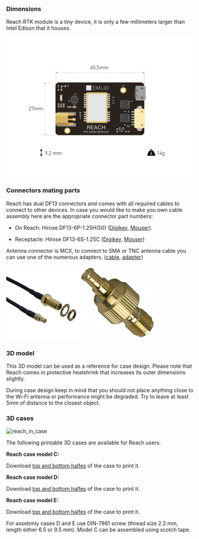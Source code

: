 ### Dimensions

Reach RTK module is a tiny device, it is only a few millimeters larger than Intel Edison that it houses.

![reach-dimensions](img/mechanical-specs/reach-dimensions.png)

### Connectors mating parts

Reach has dual DF13 connectors and comes with all required cables to connect to other devices. In case you would like to make you own cable assembly here are the appropriate connector part numbers:

* On Reach: Hirose DF13-6P-1.25H(50) ([Digikey](http://www.digikey.com/product-detail/en/DF13-6P-1.25H%2850%29/H3354-ND/530653), [Mouser](http://eu.mouser.com/ProductDetail/Hirose-Electric/DF13-6P-125H50/?qs=%2fha2pyFaduilOJdMONLaLBwaFNH0V7VnzXasUV9hMRidfNFMCnSnIA%3d%3d)).

* Receptacle: Hirose DF13-6S-1.25C ([Digikey](http://www.digikey.com/product-search/en?keywords=DF13-6S-1.25C), [Mouser](http://eu.mouser.com/ProductDetail/Hirose-Electric/DF13-6S-125C/?qs=%2fha2pyFaduhJ5h7X7LLPzEL0u%2f%252b1ZTztM8mMa9tEuYmcKFXQSgLZyQ%3d%3d))

Antenna connector is MCX, to connect to SMA or TNC antenna cable you can use one of the numerous adapters. ([cable](http://www.digikey.com/product-detail/en/CAB.0130/931-1102-ND/2332729), [adapter](http://www.digikey.com/product-detail/en/242127/ACX1348-ND/1012025))

![image](img/mechanical-specs/sma-mcx-cable.jpg)![image](img/mechanical-specs/sma-mcx-adapter.jpg)

### 3D model

This 3D model can be used as a reference for case design. Please note that Reach comes in protective heatshrink that increases its outer dimensions slightly.

<script src="https://embed.github.com/view/3d/emlid/hardware/master/Reach.STL"></script>

During case design keep in mind that you should not place anything close to the Wi-Fi antenna or performance might be degraded. Try to leave at least 5mm of distance to the closest object.

### 3D cases

![reach_in_case](img/mechanical-specs/reach_in_case.jpg)


The following printable 3D cases are available for Reach users:

**Reach case model C:**

<script src="https://embed.github.com/view/3d/emlid/hardware/master/Reach_cases/Reach_case_assembly_Rev_C.STL"></script>

Download [top and bottom halfes](https://github.com/emlid/hardware/tree/master/Reach_cases/Rev_C_parts) of the case to print it.

**Reach case model D:**

<script src="https://embed.github.com/view/3d/emlid/hardware/master/Reach_cases/Reach_case_assembly_Rev_D.STL"></script>

Download [top and bottom halfes](https://github.com/emlid/hardware/tree/master/Reach_cases/Rev_D_parts) of the case to print it.

**Reach case model E:**

<script src="https://embed.github.com/view/3d/emlid/hardware/master/Reach_cases/Reach_case_assembly_Rev_E.STL"></script>

Download [top and bottom halfes](https://github.com/emlid/hardware/tree/master/Reach_cases/Rev_E_parts) of the case to print it.

For assebmly cases D and E use DIN-7981 screw (thread size 2.2 mm, length either 6.5 or 9.5 mm).
Model C can be assembled using scotch tape.
